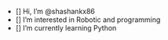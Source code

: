 - []  Hi, I’m @shashankx86
- []  I’m interested in Robotic and programming
- []  I’m currently learning Python
